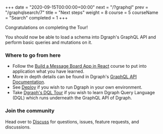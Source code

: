 +++
date = "2020-09-15T00:00:00+00:00"
next = "/?graphql"
prev = "/graphqlsearch/7"
title = "Next steps"
weight = 8
course = 5
courseName = "Search"
completed = 1
+++

Congratulations on completing the Tour!

You should now be able to load a schema into Dgraph's GraphQL API and perform
basic queries and mutations on it.

### Where to go from here

- Follow the
  [Build a Message Board App in React](https://dgraph.io/learn/courses/messageboardapp/react/overview/introduction/)
  course to put into application what you have learned.
- More in depth details can be found in Dgraph's
  [GraphQL API Documentation](https://dgraph.io/docs/query-language/).
- See [Deploy](https://dgraph.io/docs/deploy) if you wish to run Dgraph in your
  own environment.
- Take [Dgraph's DQL Tour](https://dgraph.io/tour/intro/1/) if you wish to learn
  Dgraph Query Language (DQL) which runs underneath the GraphQL API of Dgraph.

### Join the community

Head over to [Discuss](https://discuss.dgraph.io/) for questions, issues,
feature requests, and discussions.

